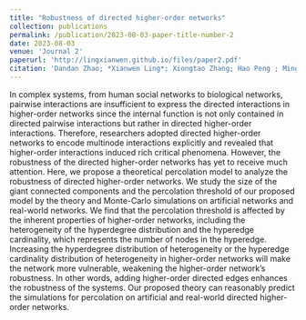 ```yaml
---
title: "Robustness of directed higher-order networks"
collection: publications
permalink: /publication/2023-08-03-paper-title-number-2
date: 2023-08-03
venue: 'Journal 2'
paperurl: 'http://lingxianwen.github.io/files/paper2.pdf'
citation: 'Dandan Zhao; *Xianwen Ling*; Xiongtao Zhang; Hao Peng ; Ming Zhong ; Cheng Qian ; Wei Wang*'
---
```


In complex systems, from human social networks to biological networks, pairwise interactions are insufficient to express the directed interactions in higher-order networks since the internal function is not only contained in directed pairwise interactions but rather in directed higher-order interactions. Therefore, researchers adopted directed higher-order networks to encode multinode interactions explicitly and revealed that higher-order interactions induced rich critical phenomena. However, the robustness of the directed higher-order networks has yet to receive much attention. Here, we propose a theoretical percolation model to analyze the robustness of directed higher-order networks. We study the size of the giant connected components and the percolation threshold of our proposed model by the theory and Monte-Carlo simulations on artificial networks and real-world networks. We find that the percolation threshold is affected by the inherent properties of higher-order networks, including the heterogeneity of the hyperdegree distribution and the hyperedge cardinality, which represents the number of nodes in the hyperedge. Increasing the hyperdegree distribution of heterogeneity or the hyperedge cardinality distribution of heterogeneity in higher-order networks will make the network more vulnerable, weakening the higher-order network’s robustness. In other words, adding higher-order directed edges enhances the robustness of the systems. Our proposed theory can reasonably predict the simulations for percolation on artificial and real-world directed higher-order networks.
